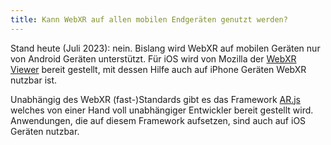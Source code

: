 ```yaml
---
title: Kann WebXR auf allen mobilen Endgeräten genutzt werden?
---
```


Stand heute (Juli 2023): nein. Bislang wird WebXR auf mobilen Geräten nur von Android Geräten unterstützt. Für iOS wird von Mozilla der [WebXR Viewer](https://labs.mozilla.org/projects/webxr-viewer/) bereit gestellt, mit dessen Hilfe auch auf iPhone Geräten WebXR nutzbar ist.

Unabhängig des WebXR (fast-)Standards gibt es das Framework [AR.js](https://ar-js-org.github.io/AR.js-Docs/) welches von einer Hand voll unabhängiger Entwickler bereit gestellt wird. Anwendungen, die auf diesem Framework aufsetzen, sind auch auf iOS Geräten nutzbar.

